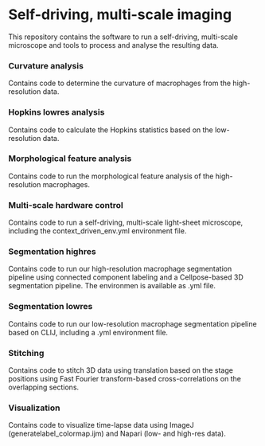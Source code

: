 # Self-driving, multi-scale imaging
This repository contains the software to run a self-driving, multi-scale microscope and tools to process and analyse the resulting data.

### Curvature analysis
Contains code to determine the curvature of macrophages from the high-resolution data.

### Hopkins lowres analysis
Contains code to calculate the Hopkins statistics based on the low-resolution data.

### Morphological feature analysis
Contains code to run the morphological feature analysis of the high-resolution macrophages.

### Multi-scale hardware control
Contains code to run a self-driving, multi-scale light-sheet microscope, including the context_driven_env.yml environment file.

### Segmentation highres
Contains code to run our high-resolution macrophage segmentation pipeline using connected component labeling and a Cellpose-based 3D segmentation pipeline. The environmen is available as .yml file.

### Segmentation lowres
Contains code to run our low-resolution macrophage segmentation pipeline based on CLIJ, including a .yml environment file. 

### Stitching
Contains code to stitch 3D data using translation based on the stage positions using Fast Fourier transform-based cross-correlations on the overlapping sections.

### Visualization
Contains code to visualize time-lapse data using ImageJ (generatelabel_colormap.ijm) and Napari (low- and high-res data).
